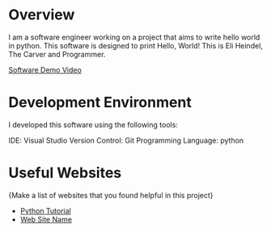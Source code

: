# Overview

I am a software engineer working on a project that aims to write hello world in python. This software is designed to print Hello, World! This is Eli Heindel, The Carver and Programmer.


[Software Demo Video](http://youtube.link.goes.here)

# Development Environment

I developed this software using the following tools:

IDE: Visual Studio
Version Control: Git
Programming Language: python

# Useful Websites

{Make a list of websites that you found helpful in this project}
* [Python Tutorial](https://www.pythontutorial.net/getting-started/python-hello-world/)
* [Web Site Name](http://url.link.goes.here)